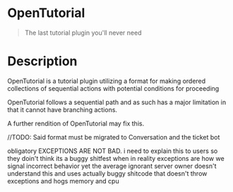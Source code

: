 # OpenTutorial

> The last tutorial plugin you'll never need

# Description

OpenTutorial is a tutorial plugin utilizing a format for making ordered collections of sequential actions with potential conditions for proceeding

OpenTutorial follows a sequential path and as such has a major limitation in that it cannot have branching actions.

A further rendition of OpenTutorial may fix this.

//TODO: Said format must be migrated to Conversation and the ticket bot

obligatory EXCEPTIONS ARE NOT BAD. i need to explain this to users so they doin't think its a buggy shitfest when in reality
exceptions are how we signal incorrect behavior yet the average ignorant server owner doesn't understand this and uses
actually buggy shitcode that doesn't throw exceptions and hogs memory and cpu
